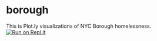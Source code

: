 # borough
This is Plot.ly visualizations of NYC Borough homelessness.
[![Run on Repl.it](https://repl.it/badge/github/pythonindent/borough)](https://repl.it/github/pythonindent/borough)